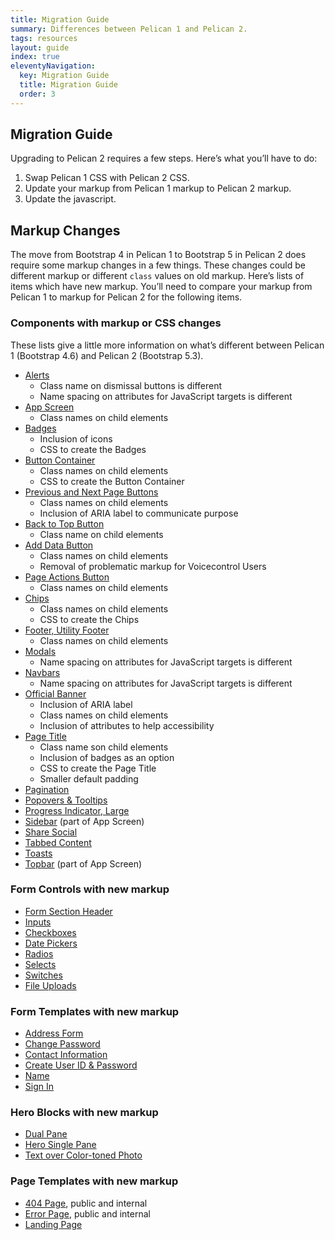 ```yaml
---
title: Migration Guide
summary: Differences between Pelican 1 and Pelican 2.
tags: resources
layout: guide
index: true
eleventyNavigation:
  key: Migration Guide
  title: Migration Guide
  order: 3
---
```


## Migration Guide

Upgrading to Pelican 2 requires a few steps. Here’s what you’ll have to do:

1. Swap Pelican 1 CSS with Pelican 2 CSS.
2. Update your markup from Pelican 1 markup to Pelican 2 markup.
3. Update the javascript.

## Markup Changes

The move from Bootstrap 4 in Pelican 1 to Bootstrap 5 in Pelican 2 does require some markup changes in a few things.  These changes could be different markup or different `class` values on old markup. Here’s lists of items which have new markup. You’ll need to compare your markup from Pelican 1 to markup for Pelican 2 for the following items.

### Components with markup or CSS changes
 
These lists give a little more information on what’s different between Pelican 1 (Bootstrap 4.6) and Pelican 2 (Bootstrap 5.3).

- [Alerts](/components/alerts/)
  - Class name on dismissal buttons is different
  - Name spacing on attributes for JavaScript targets is different
- [App Screen](/components/app-screen/)
  - Class names on child elements
- [Badges](/components/badges/)
  - Inclusion of icons
  - CSS to create the Badges
- [Button Container](/components/button-container/)
  - Class names on child elements
  - CSS to create the Button Container
- [Previous and Next Page Buttons](/components/buttons-previous-next-page/)
  - Class names on child elements
  - Inclusion of ARIA label to communicate purpose
- [Back to Top Button](/components/back-to-top-button/)
  - Class name on child elements
- [Add Data Button](/components/add-data-button/)
  - Class names on child elements
  - Removal of problematic markup for Voicecontrol Users
- [Page Actions Button](/components/page-actions-button/)
  - Class names on child elements
- [Chips](/components/chip/)
  - Class names on child elements
  - CSS to create the Chips
- [Footer, Utility Footer](/components/footer/)
  - Class names on child elements
- [Modals](/components/modal/)
  - Name spacing on attributes for JavaScript targets is different
- [Navbars](/components/navbar/)
  - Name spacing on attributes for JavaScript targets is different
- [Official Banner](/components/official-banner/)
  - Inclusion of ARIA label
  - Class names on child elements
  - Inclusion of attributes to help accessibility
- [Page Title](/components/page-title/)
  - Class name son child elements
  - Inclusion of badges as an option
  - CSS to create the Page Title
  - Smaller default padding
- [Pagination](/components/pagination/)
- [Popovers &amp; Tooltips](/components/popovers-tooltips/)
- [Progress Indicator, Large](/components/progress/)
- [Sidebar](/components/app-screen/) (part of App Screen)
- [Share Social](/components/share-and-social/)
- [Tabbed Content](/components/tabbed-content/)
- [Toasts](/components/toasts/)
- [Topbar](/components/app-screen/) (part of App Screen)

### Form Controls with new markup

- [Form Section Header](/form-controls/form-section-header/)
- [Inputs](/form-controls/inputs/)
- [Checkboxes](/form-controls/checkboxes/)
- [Date Pickers](/form-controls/inputs/)
- [Radios](/form-controls/radios/)
- [Selects](/form-controls/select/)
- [Switches](/form-controls/switches/)
- [File Uploads](/form-controls/inputs/)

### Form Templates with new markup

- [Address Form](/form-templates/address/)
- [Change Password](/form-templates/change-password/)
- [Contact Information](/form-templates/contact-information/)
- [Create User ID &amp; Password](/form-templates/create-user-id-and-password/)
- [Name](/form-templates/name/)
- [Sign In](/form-templates/sign-in/)

### Hero Blocks with new markup

- [Dual Pane](/hero-blocks/dual-pane/)
- [Hero Single Pane](/hero-blocks/single-pane/)
- [Text over Color-toned Photo](/hero-blocks/text-over-color-toned-photo/)

### Page Templates with new markup

- [404 Page](/page-templates/404-page/), public and internal
- [Error Page](/page-templates/error-page/), public and internal
- [Landing Page](/page-templates/landing-page/)
